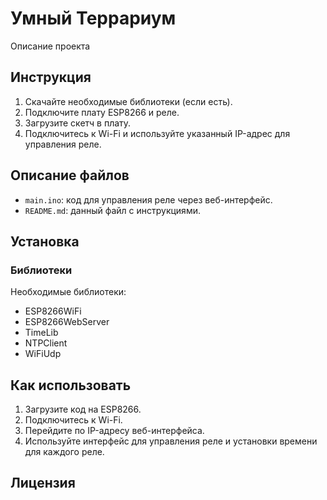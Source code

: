 # Умный Террариум

Описание проекта

## Инструкция

1. Скачайте необходимые библиотеки (если есть).
2. Подключите плату ESP8266 и реле.
3. Загрузите скетч в плату.
4. Подключитесь к Wi-Fi и используйте указанный IP-адрес для управления реле.

## Описание файлов

- `main.ino`: код для управления реле через веб-интерфейс.
- `README.md`: данный файл с инструкциями.

## Установка

### Библиотеки

Необходимые библиотеки:
- ESP8266WiFi
- ESP8266WebServer
- TimeLib
- NTPClient
- WiFiUdp

## Как использовать

1. Загрузите код на ESP8266.
2. Подключитесь к Wi-Fi.
3. Перейдите по IP-адресу веб-интерфейса.
4. Используйте интерфейс для управления реле и установки времени для каждого реле.

## Лицензия

